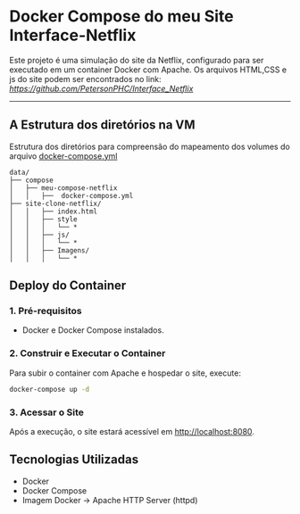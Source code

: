 # Docker Compose do meu Site Interface-Netflix

Este projeto é uma simulação do site da Netflix, configurado para ser executado em um container Docker com Apache.
Os arquivos HTML,CSS e js do site podem ser encontrados no link: _https://github.com/PetersonPHC/Interface_Netflix_

---

## A Estrutura dos diretórios na VM
Estrutura dos diretórios para compreensão do mapeamento dos volumes do arquivo [docker-compose.yml](https://github.com/PetersonPHC/Docker-compose-apache-desafio-DIO/blob/main/docker-compose.yml)
```Tree-of-Directories 
data/
├── compose
│   ├── meu-compose-netflix
│   │   ├──  docker-compose.yml
├── site-clone-netflix/
│   │   ├── index.html
│   │   ├── style
│   │   │   └── *
│   │   ├── js/
│   │   │   └── *
│   │   ├── Imagens/
│   │   │   └── *
```

## Deploy do Container
### 1. Pré-requisitos
- Docker e Docker Compose instalados.

### 2. Construir e Executar o Container
Para subir o container com Apache e hospedar o site, execute:

```bash
docker-compose up -d
```

### 3. Acessar o Site
Após a execução, o site estará acessível em [http://localhost:8080](http://localhost:8080).



## Tecnologias Utilizadas
  - Docker
  - Docker Compose
  - Imagem Docker -> Apache HTTP Server (httpd)
